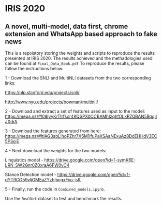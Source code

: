 # IRIS 2020
## A novel, multi-model, data first, chrome extension and WhatsApp based approach to fake news

This is a repoistory storing the weights and scripts to reproduce the results presented at IRIS 2020. 
The results achieved and the methadologies used can be found at ```Final_Data_Book.pdf```
To reproduce the results, please follow the instructions below. 

1 - Download the SNLI and MultiNLI datasets from the two corresponding links:

https://nlp.stanford.edu/projects/snli/

http://www.nyu.edu/projects/bowman/multinli/

2 - Download and extract a set of features used as input to the model: https://mega.nz/#!08IyyKrT!rfsor4KQSPX0OCBAMhIzqhfOLkRZQBAN5BqqiIJXdrA

3 - Download the features generated from here: https://mega.nz/#!tlAG3abL!hoPZhr7X5M1ifuPaXSAaNExuAz8DdEHHdV3EC5PSojE

4 - Next download the weights for the two models: 

   Linguistics model - https://drive.google.com/open?id=1-symK6E-LRN_SW2Gnr0Z0xraA6FW0vC4
   
   Stance Detection model - https://drive.google.com/open?id=1-dYTRCO59vIjOMEaZYzhjbngxFvo-jsK

5 - Finally, run the code in ```Combined_models.ipynb```. 

Use the ```RealNet``` dataset to test and benchmark the results. 

